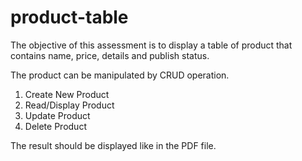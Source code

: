 # product-table
The objective of this assessment is to display a table of product that contains name, price, details and publish status.

The product can be manipulated by CRUD operation.
1. Create New Product
2. Read/Display Product
3. Update Product
4. Delete Product

The result should be displayed like in the PDF file.